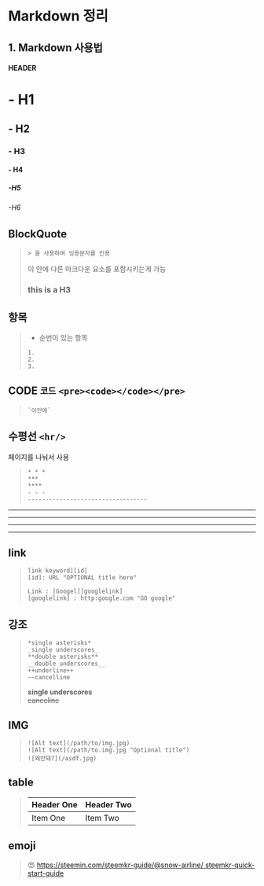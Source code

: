 # Markdown 정리

## 1. Markdown 사용법

#### HEADER
# - H1 #
## - H2 ##
### - H3 ###
#### - H4 ####
##### -H5 #####
###### -H6 ######

## BlockQuote
> ``> 을 사용하여 잉용문자를 인용``
>
> 이 안에 다른 마크다운 요소를 포함시키는게 가능
> ### this is a H3

## 항목

> - 순번이 있는 항목
>
>```
>1.
>2.
>3.
>```

## CODE `코드` `<pre><code></code></pre>`

>```
>`이안에`
>````

## 수평선 `<hr/>`
페이지를 나눠서 사용
>```
>* * *
>***
>****
>- - -
>----------------------------------
> ```

* * *
***
*****
- - -

## link
>```
>link keyword][id]
>[id]: URL "OPTIONAL title here"
>
>Link : [Googel][googlelink]
>[googlelink] : http:google.com "GO google"
>```

## 강조
>```
>*single asterisks*
>_single underscores_
>**double asterisks**
>__double underscores__
>++underline++
>~~cancelline
>```
>
>__single underscores__<br>
>~~canceline~~

## IMG
>```
>![Alt text](/path/to/img.jpg)
>![Alt text](/path/to.img.jpg "Optional title")
>![왜안돼?](/asdf.jpg)
>```

## table
> | Header One | Header Two |
> |:--------   | :--------- |
> | Item One   | Item Two   |

## emoji
>&#128525;
[https://steemin.com/steemkr-guide/@snow-airline/
steemkr-quick-start-guide](https://steemit.com/steemkr-guide/@snow-airline/steemkr-quick-start-guide/)